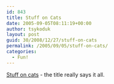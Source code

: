```yaml
---
id: 843
title: Stuff on Cats
date: 2005-09-05T08:11:19+00:00
author: tsykoduk
layout: post
guid: 30/2008/12/27/stuff-on-cats
permalink: /2005/09/05/stuff-on-cats/
categories:
  - Fun!
---
```

<p><a href="http://www.stuffonmycat.com/">Stuff on cats</a> - the title really says it all.</p>